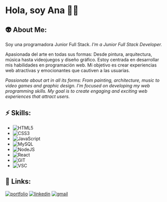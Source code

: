 
# Hola, soy Ana 👩‍💻


## 👽 About Me:
Soy una programadora Junior Full Stack.
_I'm a Junior Full Stack Developer._

Apasionada del arte en todas sus formas: Desde pintura, arquitectura, música hasta videojuegos y diseño gráfico. Estoy centrada en desarrollar mis habilidades en programación web. Mi objetivo es crear experiencias web atractivas y emocionantes que cautiven a las usuarias.

_Passionate about art in all its forms: From painting, architecture, music to video games and graphic design. I'm focused on developing my web programming skills. My goal is to create engaging and exciting web experiences that attract users._

## ⚡ Skills:
* ![HTML5](https://img.shields.io/badge/HTML5-E34F26?style=for-the-badge&logo=html5&logoColor=white)
* ![CSS3](https://img.shields.io/badge/CSS3-1572B6?style=for-the-badge&logo=css3&logoColor=white)
* ![JavaScript](https://img.shields.io/badge/JavaScript-323330?style=for-the-badge&logo=javascript&logoColor=F7DF1E)
* ![MySQL](https://img.shields.io/badge/MySQL-005C84?style=for-the-badge&logo=mysql&logoColor=white)
* ![NodeJS](https://img.shields.io/badge/Node.js-43853D?style=for-the-badge&logo=node.js&logoColor=white)
* ![React](https://img.shields.io/badge/React-20232A?style=for-the-badge&logo=react&logoColor=61DAFB)
* ![GIT](https://img.shields.io/badge/GIT-E44C30?style=for-the-badge&logo=git&logoColor=white)
* ![VSC](https://img.shields.io/badge/Visual_Studio_Code-0078D4?style=for-the-badge&logo=visual%20studio%20code&logoColor=white)
## 🚀 Links:
[![portfolio](https://img.shields.io/badge/my_portfolio-000?style=for-the-badge&logo=ko-fi&logoColor=white)](https://github.com/AnaBelenBernardez/Portfolio)  [![linkedin](https://img.shields.io/badge/linkedin-0A66C2?style=for-the-badge&logo=linkedin&logoColor=white)](https://www.linkedin.com/in/anabelenbernardez/) [![gmail](https://img.shields.io/badge/Gmail-D14836?style=for-the-badge&logo=gmail&logoColor=white)](mailto:anabelenbernardez@gmail.com)
